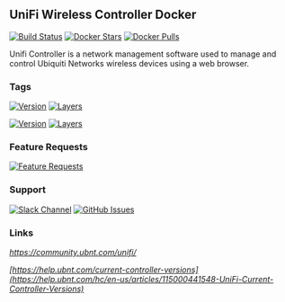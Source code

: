 [travis_logo]: https://travis-ci.org/stlouisn/unifi_docker.svg?branch=master
[travis_url]: https://travis-ci.org/stlouisn/unifi_docker
[docker_stars_logo]: https://img.shields.io/docker/stars/stlouisn/unifi.svg
[docker_pulls_logo]: https://img.shields.io/docker/pulls/stlouisn/unifi.svg
[docker_hub_url]: https://hub.docker.com/r/stlouisn/unifi
[microbadger_url]: https://microbadger.com/images/stlouisn/unifi
[feathub_data]: http://feathub.com/stlouisn/unifi_docker?format=svg
[feathub_url]: http://feathub.com/stlouisn/unifi_docker
[issues_url]: https://github.com/stlouisn/unifi_docker/issues
[slack_url]: https://stlouisn.slack.com/messages/CBRNYGY3V

## UniFi Wireless Controller Docker

[![Build Status][travis_logo]][travis_url]
[![Docker Stars][docker_stars_logo]][docker_hub_url]
[![Docker Pulls][docker_pulls_logo]][docker_hub_url]

Unifi Controller is a network management software used to manage and control Ubiquiti Networks wireless devices using a web browser.

### Tags

[![Version](https://images.microbadger.com/badges/version/stlouisn/unifi:stable.svg)][microbadger_url]
[![Layers](https://images.microbadger.com/badges/image/stlouisn/unifi:stable.svg)][microbadger_url]

[![Version](https://images.microbadger.com/badges/version/stlouisn/unifi:lts.svg)][microbadger_url]
[![Layers](https://images.microbadger.com/badges/image/stlouisn/unifi:lts.svg)][microbadger_url]

### Feature Requests

[![Feature Requests][feathub_data]][feathub_url]

### Support

[![Slack Channel](https://img.shields.io/badge/-message-no.svg?colorA=a7a7a7&colorB=3eb991&logo=slack&logoWidth=14)][slack_url]
[![GitHub Issues](https://img.shields.io/badge/-issues-no.svg?colorA=a7a7a7&colorB=e01563&logo=github&logoWidth=14)][issues_url]

### Links

*https://community.ubnt.com/unifi/*

*[https://help.ubnt.com/current-controller-versions](https://help.ubnt.com/hc/en-us/articles/115000441548-UniFi-Current-Controller-Versions)*
